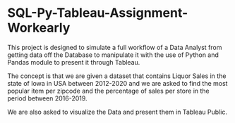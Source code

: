 # SQL-Py-Tableau-Assignment-Workearly

This project is designed to simulate a full workflow of a Data Analyst from getting data off the Database to manipulate it with the use of Python and Pandas module to present it through Tableau.

The concept is that we are given a dataset that contains Liquor Sales in the state of Iowa in USA between 2012-2020 and we are asked to find the most popular item per zipcode and the percentage of sales per store in the period between 2016-2019.

We are also asked to visualize the Data and present them in Tableau Public.
